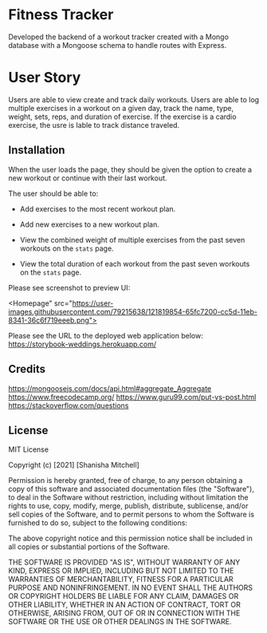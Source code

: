 # Fitness Tracker
Developed the backend of a workout tracker created with a Mongo database with a Mongoose schema to handle routes with Express.

# User Story
Users are able to view create and track daily workouts. Users are able to log multiple exercises in a workout on a given day, track the name, type, weight, sets, reps, and duration of exercise. If the exercise is a cardio exercise,  the usre is Iable to track distance traveled.

## Installation

When the user loads the page, they should be given the option to create a new workout or continue with their last workout.

The user should be able to:

  * Add exercises to the most recent workout plan.

  * Add new exercises to a new workout plan.

  * View the combined weight of multiple exercises from the past seven workouts on the `stats` page.

  * View the total duration of each workout from the past seven workouts on the `stats` page.

Please see screenshot to preview UI: 

<Homepage" src="https://user-images.githubusercontent.com/79215638/121819854-65fc7200-cc5d-11eb-8341-36c6f719eeeb.png">

Please see the URL to the deployed web application below: 
https://storybook-weddings.herokuapp.com/

## Credits
https://mongoosejs.com/docs/api.html#aggregate_Aggregate
https://www.freecodecamp.org/
https://www.guru99.com/put-vs-post.html
https://stackoverflow.com/questions


## License
MIT License

Copyright (c) [2021] [Shanisha Mitchell]

Permission is hereby granted, free of charge, to any person obtaining a copy
of this software and associated documentation files (the "Software"), to deal
in the Software without restriction, including without limitation the rights
to use, copy, modify, merge, publish, distribute, sublicense, and/or sell
copies of the Software, and to permit persons to whom the Software is
furnished to do so, subject to the following conditions:

The above copyright notice and this permission notice shall be included in all
copies or substantial portions of the Software.

THE SOFTWARE IS PROVIDED "AS IS", WITHOUT WARRANTY OF ANY KIND, EXPRESS OR
IMPLIED, INCLUDING BUT NOT LIMITED TO THE WARRANTIES OF MERCHANTABILITY,
FITNESS FOR A PARTICULAR PURPOSE AND NONINFRINGEMENT. IN NO EVENT SHALL THE
AUTHORS OR COPYRIGHT HOLDERS BE LIABLE FOR ANY CLAIM, DAMAGES OR OTHER
LIABILITY, WHETHER IN AN ACTION OF CONTRACT, TORT OR OTHERWISE, ARISING FROM,
OUT OF OR IN CONNECTION WITH THE SOFTWARE OR THE USE OR OTHER DEALINGS IN THE
SOFTWARE.
